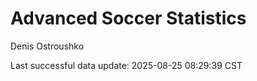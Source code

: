 # Advanced Soccer Statistics
Denis Ostroushko

<!-- gfm -->

Last successful data update: 2025-08-25 08:29:39 CST
